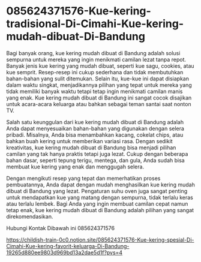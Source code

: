 # 085624371576-Kue-kering-tradisional-Di-Cimahi-Kue-kering-mudah-dibuat-Di-Bandung

Bagi banyak orang, kue kering mudah dibuat di Bandung adalah solusi sempurna untuk mereka yang ingin menikmati camilan lezat tanpa repot. Banyak jenis kue kering yang mudah dibuat, seperti kue sagu, cookies, atau kue semprit. Resep-resep ini cukup sederhana dan tidak membutuhkan bahan-bahan yang sulit ditemukan. Selain itu, kue-kue ini dapat disiapkan dalam waktu singkat, menjadikannya pilihan yang tepat untuk mereka yang tidak memiliki banyak waktu tetapi tetap ingin menikmati camilan manis yang enak. Kue kering mudah dibuat di Bandung ini sangat cocok disajikan untuk acara-acara keluarga atau bahkan sebagai teman santai saat nonton TV.

Salah satu keunggulan dari kue kering mudah dibuat di Bandung adalah Anda dapat menyesuaikan bahan-bahan yang digunakan dengan selera pribadi. Misalnya, Anda bisa menambahkan kacang, cokelat chips, atau bahkan buah kering untuk memberikan variasi rasa. Dengan sedikit kreativitas, kue kering mudah dibuat di Bandung bisa menjadi pilihan camilan yang tak hanya praktis tetapi juga lezat. Cukup dengan beberapa bahan dasar, seperti tepung terigu, mentega, dan gula, Anda sudah bisa membuat kue kering yang enak dan menggugah selera.

Dengan mengikuti resep yang tepat dan memerhatikan proses pembuatannya, Anda dapat dengan mudah menghasilkan kue kering mudah dibuat di Bandung yang lezat. Pengaturan suhu oven juga sangat penting untuk mendapatkan kue yang matang dengan sempurna, tidak terlalu keras atau terlalu lembek. Bagi Anda yang ingin membuat camilan cepat namun tetap enak, kue kering mudah dibuat di Bandung adalah pilihan yang sangat direkomendasikan.

Hubungi Kontak Dibawah ini
085624371576

https://childish-train-0c0.notion.site/085624371576-Kue-kering-spesial-Di-Cimahi-Kue-kering-favorit-keluarga-Di-Bandung-19265d880ee9803d969bd13a2dae5d1f?pvs=4
